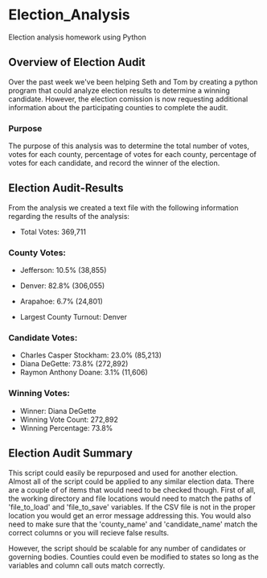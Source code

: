 # Election_Analysis
Election analysis homework using Python

## Overview of Election Audit
Over the past week we've been helping Seth and Tom by creating a python program that could analyze election results to determine a winning candidate. However, the election comission is now requesting additional information about the participating counties to complete the audit.

### Purpose
The purpose of this analysis was to determine the total number of votes, votes for each county, percentage of votes for each county, percentage of votes for each candidate, and record the winner of the election.

## Election Audit-Results
From the analysis we created a text file with the following information regarding the results of the analysis:

- Total Votes: 369,711

### County Votes:
- Jefferson: 10.5% (38,855)
- Denver: 82.8% (306,055)
- Arapahoe: 6.7% (24,801)

- Largest County Turnout: Denver

### Candidate Votes:
- Charles Casper Stockham: 23.0% (85,213)
- Diana DeGette: 73.8% (272,892)
- Raymon Anthony Doane: 3.1% (11,606)

### Winning Votes:
- Winner: Diana DeGette
- Winning Vote Count: 272,892
- Winning Percentage: 73.8%

## Election Audit Summary
This script could easily be repurposed and used for another election. Almost all of the script could be applied to any similar election data. There are a couple of of items that would need to be checked though. First of all, the working directory and file locations would need to match the paths of 'file_to_load' and 'file_to_save' variables. If the CSV file is not in the proper location you would get an error message addressing this. You would also need to make sure that the 'county_name' and 'candidate_name' match the correct columns or you will recieve false results. 

However, the script should be scalable for any number of candidates or governing bodies. Counties could even be modified to states so long as the variables and column call outs match correctly.
